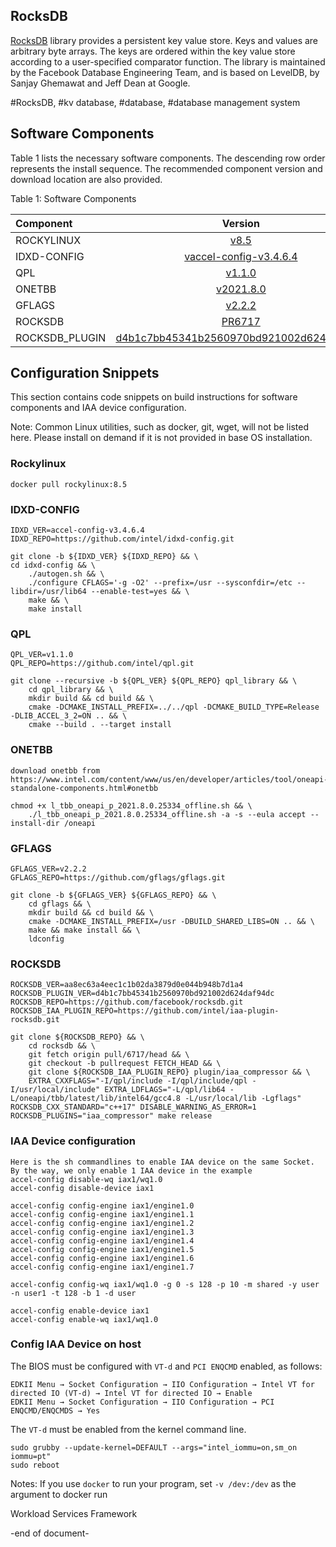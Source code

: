 ## RocksDB
[RocksDB](https://rocksdb.org/) library provides a persistent key value store. Keys and values are arbitrary byte arrays. The keys are ordered within the key value store according to a user-specified comparator function. The library is maintained by the Facebook Database Engineering Team, and is based on LevelDB, by Sanjay Ghemawat and Jeff Dean at Google.

#RocksDB, #kv database, #database, #database management system

## Software Components
Table 1 lists the necessary software components. 
The descending row order represents the install sequence. 
The recommended component version and download location are also provided.

Table 1: Software Components

| Component| Version |
| :---        |    :----:   |
| ROCKYLINUX | [v8.5](https://rockylinux.org/) |
| IDXD-CONFIG | [vaccel-config-v3.4.6.4](https://github.com/intel/idxd-config.git) |
| QPL | [v1.1.0](https://github.com/intel/qpl.git) |
| ONETBB | [v2021.8.0](https://www.intel.com/content/www/us/en/developer/articles/tool/oneapi-standalone-components.html#onetbb) |
| GFLAGS | [v2.2.2](https://github.com/gflags/gflags.git) |
| ROCKSDB | [PR6717](https://github.com/facebook/rocksdb/pull/6717) |
| ROCKSDB_PLUGIN | [d4b1c7bb45341b2560970bd921002d624daf94dc](https://github.com/intel/iaa-plugin-rocksdb.git) |

## Configuration Snippets
This section contains code snippets on build instructions for software components and IAA device configuration.

Note: Common Linux utilities, such as docker, git, wget, will not be listed here. Please install on demand if it is not provided in base OS installation.

### Rockylinux
```
docker pull rockylinux:8.5
```

### IDXD-CONFIG
```
IDXD_VER=accel-config-v3.4.6.4
IDXD_REPO=https://github.com/intel/idxd-config.git

git clone -b ${IDXD_VER} ${IDXD_REPO} && \
cd idxd-config && \
    ./autogen.sh && \
    ./configure CFLAGS='-g -O2' --prefix=/usr --sysconfdir=/etc --libdir=/usr/lib64 --enable-test=yes && \
    make && \
    make install
```

### QPL
```
QPL_VER=v1.1.0
QPL_REPO=https://github.com/intel/qpl.git

git clone --recursive -b ${QPL_VER} ${QPL_REPO} qpl_library && \
    cd qpl_library && \
    mkdir build && cd build && \
    cmake -DCMAKE_INSTALL_PREFIX=../../qpl -DCMAKE_BUILD_TYPE=Release -DLIB_ACCEL_3_2=ON .. && \
    cmake --build . --target install
```

### ONETBB
```
download onetbb from https://www.intel.com/content/www/us/en/developer/articles/tool/oneapi-standalone-components.html#onetbb

chmod +x l_tbb_oneapi_p_2021.8.0.25334_offline.sh && \
    ./l_tbb_oneapi_p_2021.8.0.25334_offline.sh -a -s --eula accept --install-dir /oneapi
```

### GFLAGS
```
GFLAGS_VER=v2.2.2
GFLAGS_REPO=https://github.com/gflags/gflags.git

git clone -b ${GFLAGS_VER} ${GFLAGS_REPO} && \
    cd gflags && \
    mkdir build && cd build && \
    cmake -DCMAKE_INSTALL_PREFIX=/usr -DBUILD_SHARED_LIBS=ON .. && \
    make && make install && \
    ldconfig
```

### ROCKSDB
```
ROCKSDB_VER=aa8ec63a4eec1c1b02da3879d0e044b948b7d1a4
ROCKSDB_PLUGIN_VER=d4b1c7bb45341b2560970bd921002d624daf94dc
ROCKSDB_REPO=https://github.com/facebook/rocksdb.git
ROCKSDB_IAA_PLUGIN_REPO=https://github.com/intel/iaa-plugin-rocksdb.git

git clone ${ROCKSDB_REPO} && \
    cd rocksdb && \
    git fetch origin pull/6717/head && \
    git checkout -b pullrequest FETCH_HEAD && \
    git clone ${ROCKSDB_IAA_PLUGIN_REPO} plugin/iaa_compressor && \
    EXTRA_CXXFLAGS="-I/qpl/include -I/qpl/include/qpl -I/usr/local/include" EXTRA_LDFLAGS="-L/qpl/lib64 -L/oneapi/tbb/latest/lib/intel64/gcc4.8 -L/usr/local/lib -Lgflags" ROCKSDB_CXX_STANDARD="c++17" DISABLE_WARNING_AS_ERROR=1 ROCKSDB_PLUGINS="iaa_compressor" make release

```
### IAA Device configuration
```
Here is the sh commandlines to enable IAA device on the same Socket. By the way, we only enable 1 IAA device in the example
accel-config disable-wq iax1/wq1.0
accel-config disable-device iax1

accel-config config-engine iax1/engine1.0
accel-config config-engine iax1/engine1.1
accel-config config-engine iax1/engine1.2
accel-config config-engine iax1/engine1.3
accel-config config-engine iax1/engine1.4
accel-config config-engine iax1/engine1.5
accel-config config-engine iax1/engine1.6
accel-config config-engine iax1/engine1.7

accel-config config-wq iax1/wq1.0 -g 0 -s 128 -p 10 -m shared -y user -n user1 -t 128 -b 1 -d user

accel-config enable-device iax1
accel-config enable-wq iax1/wq1.0
```

### Config IAA Device on host
The BIOS must be configured with `VT-d` and `PCI ENQCMD` enabled, as follows:  

```
EDKII Menu → Socket Configuration → IIO Configuration → Intel VT for directed IO (VT-d) → Intel VT for directed IO → Enable
EDKII Menu → Socket Configuration → IIO Configuration → PCI ENQCMD/ENQCMDS → Yes
```
The `VT-d` must be enabled from the kernel command line.  

```
sudo grubby --update-kernel=DEFAULT --args="intel_iommu=on,sm_on iommu=pt"
sudo reboot
```

Notes: If you use `docker` to run your program, set `-v /dev:/dev` as the argument to docker run



Workload Services Framework

-end of document-